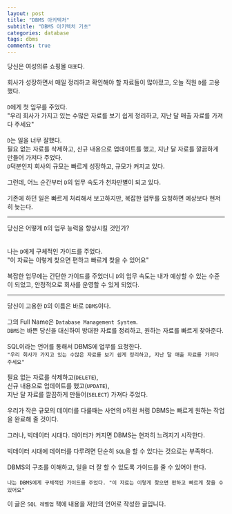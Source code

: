 ```yaml
---
layout: post
title: "DBMS 아키텍처"
subtitle: "DBMS 아키텍처 기초"
categories: database
tags: dbms
comments: true
---
```


당신은 여성의류 쇼핑몰 ```대표```다.
<br/><br/>
회사가 성장하면서 매일 정리하고 확인해야 할 자료들이 많아졌고, 오늘 직원 ```D```를 고용했다.
<br/><br/>
```D```에게 첫 임무를 주었다.
<br/>
"우리 회사가 가지고 있는 수많은 자료를 보기 쉽게 정리하고, 지난 달 매출 자료를 가져다 주세요"
<br/><br/>
```D```는 일을 너무 잘했다.
<br/>
필요 없는 자료를 삭제하고, 신규 내용으로 업데이트를 했고, 지난 달 자료를 깔끔하게 만들어 가져다 주었다.
<br/>
```D```덕분인지 회사의 규모는 빠르게 성장하고, 규모가 커지고 있다.
<br/><br/>
그런데, 어느 순간부터 ```D```의 업무 속도가 천차만별이 되고 있다.
<br/><br/>
기존에 하던 일은 빠르게 처리해서 보고하지만, 복잡한 업무를 요청하면 예상보다 현저히 늦는다.

---
당신은 어떻게 ```D```의 업무 능력을 향상시킬 것인가?
<br/><br/><br/>
나는 ```D```에게 구체적인 가이드를 주었다. 
<br/>
"이 자료는 이렇게 찾으면 편하고 빠르게 찾을 수 있어요"
<br/><br/>
복잡한 업무에는 간단한 가이드를 주었더니 ```D```의 업무 속도는 내가 예상할 수 있는 수준이 되었고, 안정적으로 회사를 운영할 수 있게 되었다.

---
당신이 고용한 ```D```의 이름은 바로 ```DBMS```이다. 
<br/><br/>
그의 Full Name은 ```Database Management System```.
<br/>
```DBMS```는 바쁜 당신을 대신하여 방대한 자료를 정리하고, 원하는 자료를 빠르게 찾아준다.
<br/><br/>
SQL이라는 언어를 통해서 DBMS에 업무를 요청한다.
<br/>
```"우리 회사가 가지고 있는 수많은 자료를 보기 쉽게 정리하고, 지난 달 매출 자료를 가져다 주세요"```
<br/><br/>
필요 없는 자료를 삭제하고(```DELETE```), 
<br/>
신규 내용으로 업데이트를 했고(```UPDATE```), 
<br/>
지난 달 자료를 깔끔하게 만들어(```SELECT```) 가져다 주었다.
<br/><br/>
우리가 작은 규모의 데이터를 다룰때는 사연의 ```D```직원 처럼 DBMS는 빠르게 원하는 작업을 완료해 줄 것이다.
<br/><br/>
그러나, 빅데이터 시대다. 데이터가 커지면 DBMS는 현저히 느려지기 시작한다.
<br/><br/>
빅데이터 시대에 데이터를 다루려면 단순히 ```SQL```을 할 수 있다는 것으로는 부족하다.
<br/><br/>
DBMS의 구조를 이해하고, 일을 더 잘 할 수 있도록 가이드를 줄 수 있어야 한다.
<br/><br/>
```나는 DBMS에게 구체적인 가이드를 주었다. "이 자료는 이렇게 찾으면 편하고 빠르게 찾을 수 있어요"```

이 글은 ```SQL 레벨업``` 책에 내용을 저만의 언어로 작성한 글입니다.